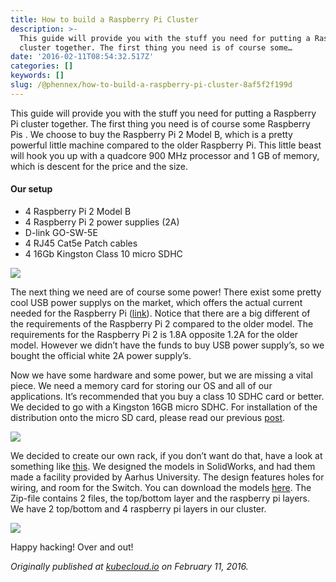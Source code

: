 ```yaml
---
title: How to build a Raspberry Pi Cluster
description: >-
  This guide will provide you with the stuff you need for putting a Raspberry Pi
  cluster together. The first thing you need is of course some…
date: '2016-02-11T08:54:32.517Z'
categories: []
keywords: []
slug: /@phennex/how-to-build-a-raspberry-pi-cluster-8af5f2f199d
---
```


This guide will provide you with the stuff you need for putting a Raspberry Pi cluster together. The first thing you need is of course some Raspberry Pis . We choose to buy the Raspberry Pi 2 Model B, which is a pretty powerful little machine compared to the older Raspberry Pi. This little beast will hook you up with a quadcore 900 MHz processor and 1 GB of memory, which is descent for the price and the size.

#### Our setup

*   4 Raspberry Pi 2 Model B
*   4 Raspberry Pi 2 power supplies (2A)
*   D-link GO-SW-5E
*   4 RJ45 Cat5e Patch cables
*   4 16Gb Kingston Class 10 micro SDHC

![](img/0__wpOuQx8fGqzheoaO.jpg)

The next thing we need are of course some power! There exist some pretty cool USB power supplys on the market, which offers the actual current needed for the Raspberry Pi ([link](http://www.amazon.co.uk/Anker-Family-Sized-Desktop-Technology-Motorola/dp/B00PK1MADE/ref=sr_1_2?ie=UTF8&qid=1455175598&sr=8-2&keywords=anker+60w)). Notice that there are a big different of the requirements of the Raspberry Pi 2 compared to the older model. The requirements for the Raspberry Pi 2 is 1.8A opposite 1.2A for the older model. However we didn’t have the funds to buy USB power supply’s, so we bought the official white 2A power supply’s.

Now we have some hardware and some power, but we are missing a vital piece. We need a memory card for storing our OS and all of our applications. It’s recommended that you buy a class 10 SDHC card or better. We decided to go with a Kingston 16GB micro SDHC. For installation of the distribution onto the micro SD card, please read our previous [post](http://rpi-cloud.com/guide-running-docker-on-your-raspberry-pi/).

![](img/0__nFFqX84UsH6cSWvT.jpg)

We decided to create our own rack, if you don’t want do that, have a look at something like [this](http://www.amazon.co.uk/Zactech-Dogbone-Clear-Case-Raspberry/dp/B019MY9DNE/ref=sr_1_23?ie=UTF8&qid=1455175783&sr=8-23&keywords=raspberry+rack). We designed the models in SolidWorks, and had them made a facility provided by Aarhus University. The design features holes for wiring, and room for the Switch. You can download the models [here](http://www.rpi-cloud.com/files/rpi-cloud.com_raspberrypi_solidworks.zip). The Zip-file contains 2 files, the top/bottom layer and the raspberry pi layers. We have 2 top/bottom and 4 raspberry pi layers in our cluster.

![](img/0__tQUolf92xbjZvsIZ.jpg)

Happy hacking! Over and out!

_Originally published at_ [_kubecloud.io_](http://kubecloud.io/guide-how-to-build-a-raspberry-pi-cluster/) _on February 11, 2016._